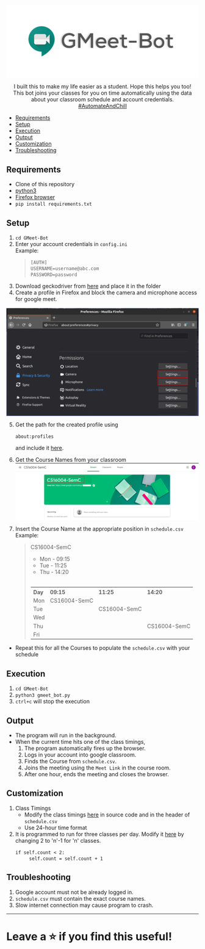 <img src="docs/images/Gmeet_bot_header.png" align="center"><br>

<p align="center">I built this to make my life easier as a student. Hope this helps you too!<br>
This bot joins your classes for you on time automatically using the data about your classroom schedule and account credentials.<br><a href="https://github.com/sooryaprakash31/GMeet-Bot">#AutomateAndChill</p>

  - [Requirements](#requirements)
  - [Setup](#setup)
  - [Execution](#execution)
  - [Output](#output)
  - [Customization](#customization)
  - [Troubleshooting](#troubleshooting)
## Requirements

- Clone of this repository 
- [python3](https://www.python.org/downloads/)
- [Firefox browser](https://www.mozilla.org/en-US/firefox/all/#product-desktop-release)
- `pip install requirements.txt`

## Setup

1. `cd GMeet-Bot`
2. Enter your account credentials in `config.ini`</br>
   Example:
   >```
    >[AUTH]
    >USERNAME=username@abc.com
    >PASSWORD=password
   >```
3. Download geckodriver from [here](https://github.com/mozilla/geckodriver/releases) and place it in the folder
4.  Create a profile in Firefox and block the camera and microphone access for google meet.  
   <img src="docs/images/Firefox_permissions.png" align="center" >
   
5. Get the path for the created profile using 
   ```
   about:profiles
   ```
   and include it [here](https://github.com/sooryaprakash31/GMeet-Bot/blob/master/class_auto.py#L73).
6. Get the Course Names from your classroom  
   <img src="docs/images/CourseName.png" align="center">

7. Insert the Course Name at the appropriate position in `schedule.csv`</br>
   Example:
   > CS16004-SemC 
   > - Mon - 09:15
   > - Tue - 11:25
   > - Thu - 14:20
   ></br>
   ><table>
   <th>Day</th>
    <th>09:15</th>
    <th>11:25</th>
    <th>14:20</th>
    <tr>
    <td>Mon</td>
    <td>CS16004-SemC</td>
    <td></td>
    <td></td>
    </tr>
    <tr>
    <td>Tue</td>
    <td></td>
    <td>CS16004-SemC</td>
    <td></td>
    </tr>
    <tr>
    <td>Wed</td>
    <td></td>
    <td></td>
    <td></td>
    </tr>
    <tr>
    <td>Thu</td>
    <td></td>
    <td></td>
    <td>CS16004-SemC</td>
    </tr>
    <tr>
    <td>Fri</td>
    <td></td>
    <td></td>
    <td></td>
    </tr>
   </table>
    
- Repeat this for all the Courses to populate the `schedule.csv` with your schedule

## Execution
1. `cd GMeet-Bot`
2. `python3 gmeet_bot.py`
3. `ctrl+c`  will stop the execution


## Output

- The program will run in the background.
- When the current time hits one of the class timings, 
  1. The program automatically fires up the browser.
  2. Logs in your account into google classroom.
  3. Finds the Course from `schedule.csv`.
  4. Joins the meeting using the `Meet Link` in the course room.
  5. After one hour, ends the meeting and closes the browser.

## Customization

1. Class Timings
   - Modify the class timings [here](https://github.com/sooryaprakash31/GMeet-Bot/blob/master/class_auto.py#L13) in source code and in the header of `schedule.csv`
   - Use 24-hour time format
2. It is programmed to run for three classes per day. Modify it [here](https://github.com/sooryaprakash31/GMeet-Bot/blob/master/class_auto.py#L59) by changing 2 to 'n'-1 for 'n' classes.
   ```
   if self.count < 2:
        self.count = self.count + 1
   ```

## Troubleshooting
1. Google account must not be already logged in.
2. `schedule.csv` must contain the exact course names.
3. Slow internet connection may cause program to crash. 
---
# Leave a :star: if you find this useful!
